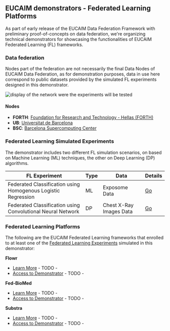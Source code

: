## EUCAIM demonstrators - Federated Learning Platforms

As part of early release of the EUCAIM Data Federation Framework with preliminary proof-of-concepts on data federation, we're organizing technical demonstrators for showcasing the functionalities of EUCAIM Federated Learning (FL) frameworks.

### Data federation

Nodes part of the federation are not necessarily the final Data Nodes of EUCAIM Data Federation, as for demonstration purposes, data in use here correspond to public datasets provided by the simulated FL experiments designed in this demonstrator.

![display of the network were the experiments will be tested](https://i.ibb.co/jw7VctJ/network-01.png)

#### Nodes

- **FORTH**: [Foundation for Research and Technology - Hellas (FORTH)](https://www.ics.forth.gr/)
- **UB**: [Universitat de Barcelona](https://www.bcn-aim.org/)
- **BSC**: [Barcelona Supercomputing Center](https://bsc.es)

### Federated Learning Simulated Experiments

The demonstrator includes two different FL simulation scenarios, on based on Machine Learning (ML) techniques, the other on Deep Learning (DP) algorithms.

| **FL Experiment**                                                   | **Type** | **Data**                | **Details**                                  |
|---------------------------------------------------------------------|----------|-------------------------|----------------------------------------------|
| Federated Classification using Homogenous Logistic Regression       | ML       | Exposome Data           | [Go](https://github.com/EUCAIM/demo_ml_data/)|
| Federated Classification using Convolutional Neural Network         | DP       | Chest X-Ray Images Data | [Go](https://github.com/EUCAIM/demo_dl_data/)|

### Federated Learning Platforms

The following are the EUCAIM Federated Learning frameworks that enrolled to at least one of the [Federated Learning Experiments](#federated-learning-experiments) simulated in this demonstrator:

**Flowr**
  -  [Learn More](fl_platforms/flowr.md) - TODO -
  -  [Access to Demonstrator]() - TODO -
    
**Fed-BioMed**
  -  [Learn More](fl_platforms/fed-biomed.md) - TODO -
  -  [Access to Demonstrator]() - TODO -
     
**Substra**
  -  [Learn More](fl_platforms/substra.md) - TODO -
  -  [Access to Demonstrator]() - TODO -



